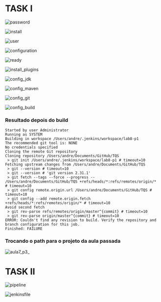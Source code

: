 # TASK I

![password](https://i.imgur.com/SzNQzMH.png)

![install](https://i.imgur.com/pUEPN8t.png)

![user](https://i.imgur.com/8b5ARJL.png)

![configuration](https://i.imgur.com/VWlA8al.png)

![ready](https://i.imgur.com/WxjVpKi.png)

![install_plugins](https://i.imgur.com/OU1QoEu.png)

![config_jdk](https://i.imgur.com/7W5Ojs0.png)

![config_maven](https://i.imgur.com/nWeRCXt.png)

![config_git](https://i.imgur.com/Q2cM54o.png)

![config_build](https://i.imgur.com/6Iaa7Qj.png)

### Resultado depois do build
```
Started by user Administrator
Running as SYSTEM
Building in workspace /Users/andre/.jenkins/workspace/lab8-p1
The recommended git tool is: NONE
No credentials specified
Cloning the remote Git repository
Cloning repository /Users/andre/Documents/GitHub/TQS
 > git init /Users/andre/.jenkins/workspace/lab8-p1 # timeout=10
Fetching upstream changes from /Users/andre/Documents/GitHub/TQS
 > git --version # timeout=10
 > git --version # 'git version 2.31.1'
 > git fetch --tags --force --progress -- /Users/andre/Documents/GitHub/TQS +refs/heads/*:refs/remotes/origin/* # timeout=10
 > git config remote.origin.url /Users/andre/Documents/GitHub/TQS # timeout=10
 > git config --add remote.origin.fetch +refs/heads/*:refs/remotes/origin/* # timeout=10
Avoid second fetch
 > git rev-parse refs/remotes/origin/master^{commit} # timeout=10
 > git rev-parse origin/master^{commit} # timeout=10
ERROR: Couldn't find any revision to build. Verify the repository and branch configuration for this job.
Finished: FAILURE
```

### Trocando o path para o projeto da aula passada

![aula7_p3_](https://i.imgur.com/DkuGXED.png)


# TASK II

![pipeline](https://i.imgur.com/N1OQLwg.png)

![jenkinsfile](https://i.imgur.com/2Ow6jqT.png)